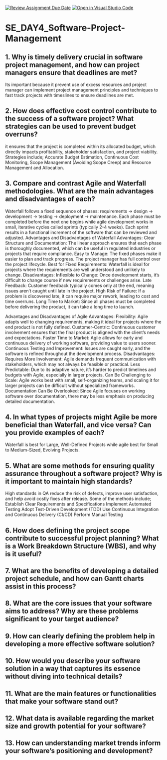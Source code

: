 [![Review Assignment Due Date](https://classroom.github.com/assets/deadline-readme-button-22041afd0340ce965d47ae6ef1cefeee28c7c493a6346c4f15d667ab976d596c.svg)](https://classroom.github.com/a/9pw6JKcu)
[![Open in Visual Studio Code](https://classroom.github.com/assets/open-in-vscode-2e0aaae1b6195c2367325f4f02e2d04e9abb55f0b24a779b69b11b9e10269abc.svg)](https://classroom.github.com/online_ide?assignment_repo_id=15771000&assignment_repo_type=AssignmentRepo)
# SE_DAY4_Software-Project-Management
## 1. Why is timely delivery crucial in software project management, and how can project managers ensure that deadlines are met?
Its important because it prevent use of excess resources and project manager can implement project management principles and techniques to fast track projects with timeslines to ensure deadlines are met.

## 2. How does effective cost control contribute to the success of a software project? What strategies can be used to prevent budget overruns?
it ensures that the project is completed within its allocated budget, which directly impacts profitability, stakeholder satisfaction, and project viability. Strategies include; Accurate Budget Estimation, Continuous Cost Monitoring, Scope Management (Avoiding Scope Creep) and Resource Management and Allocation. 

## 3. Compare and contrast Agile and Waterfall methodologies. What are the main advantages and disadvantages of each? 
Waterfall follows a fixed sequence of phases: requirements → design → development → testing → deployment → maintenance. Each phase must be completed before the next one begins while agile development works in small, iterative cycles called sprints (typically 2-4 weeks). Each sprint results in a functional increment of the software that can be reviewed and adjusted.
Advantages and Disadvantages of Waterfall
Advantages:
Clear Structure and Documentation: The linear approach ensures that each phase is thoroughly documented, which can be useful in regulated industries or projects that require compliance.
Easy to Manage: The fixed phases make it easier to plan and track progress. The project manager has full control over the project lifecycle.
Best for Fixed Requirements: Waterfall is ideal for projects where the requirements are well understood and unlikely to change.
Disadvantages:
Inflexible to Change: Once development starts, it’s difficult to change course if new requirements or challenges arise.
Late Feedback: Customer feedback typically comes only at the end, meaning issues aren’t caught until late in the project.
High Risk of Failure: If a problem is discovered late, it can require major rework, leading to cost and time overruns.
Long Time to Market: Since all phases must be completed before delivering the product, it can take a long time to launch.

Advantages and Disadvantages of Agile
Advantages:
Flexibility: Agile adapts well to changing requirements, making it ideal for projects where the end product is not fully defined.
Customer-Centric: Continuous customer involvement ensures that the final product is aligned with the client’s needs and expectations.
Faster Time to Market: Agile allows for early and continuous delivery of working software, providing value to users sooner.
Continuous Testing and Improvement: Issues are caught early, and the software is refined throughout the development process.
Disadvantages:
Requires More Involvement: Agile demands frequent communication with stakeholders, which may not always be feasible or practical.
Less Predictable: Due to its adaptive nature, it’s harder to predict timelines and budgets with Agile, especially in larger projects.
Can Be Challenging to Scale: Agile works best with small, self-organizing teams, and scaling it for larger projects can be difficult without specialized frameworks.
Documentation Can Be Overlooked: Since Agile focuses on working software over documentation, there may be less emphasis on producing detailed documentation.

## 4. In what types of projects might Agile be more beneficial than Waterfall, and vice versa? Can you provide examples of each?
Waterfall is best for Large, Well-Defined Projects while agile best for Small to Medium-Sized, Evolving Projects.

## 5. What are some methods for ensuring quality assurance throughout a software project? Why is it important to maintain high standards?
High standards in QA reduce the risk of defects, improve user satisfaction, and help avoid costly fixes after release. Some of the methods include;
Establish Clear Requirements and Specifications
Implement Automated Testing
Adopt Test-Driven Development (TDD)
Use Continuous Integration and Continuous Delivery (CI/CD)
Perform Manual Testing

## 6. How does defining the project scope contribute to successful project planning? What is a Work Breakdown Structure (WBS), and why is it useful?

## 7. What are the benefits of developing a detailed project schedule, and how can Gantt charts assist in this process?
## 8. What are the core issues that your software aims to address? Why are these problems significant to your target audience?
## 9. How can clearly defining the problem help in developing a more effective software solution?
## 10. How would you describe your software solution in a way that captures its essence without diving into technical details?
## 11. What are the main features or functionalities that make your software stand out?
## 12. What data is available regarding the market size and growth potential for your software?
## 13. How can understanding market trends inform your software’s positioning and development?
